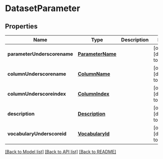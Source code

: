 # DatasetParameter

## Properties
Name | Type | Description | Notes
------------ | ------------- | ------------- | -------------
**parameterUnderscorename** | [**ParameterName**](ParameterName.md) |  | [optional] [default to null]
**columnUnderscorename** | [**ColumnName**](ColumnName.md) |  | [optional] [default to null]
**columnUnderscoreindex** | [**ColumnIndex**](ColumnIndex.md) |  | [optional] [default to null]
**description** | [**Description**](Description.md) |  | [optional] [default to null]
**vocabularyUnderscoreid** | [**VocabularyId**](VocabularyId.md) |  | [optional] [default to null]

[[Back to Model list]](../README.md#documentation-for-models) [[Back to API list]](../README.md#documentation-for-api-endpoints) [[Back to README]](../README.md)


